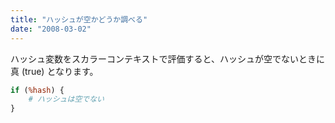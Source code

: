 ```yaml
---
title: "ハッシュが空かどうか調べる"
date: "2008-03-02"
---
```


ハッシュ変数をスカラーコンテキストで評価すると、ハッシュが空でないときに真 (true) となります。

```perl
if (%hash) {
    # ハッシュは空でない
}
```

